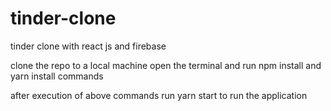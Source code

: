 # tinder-clone
tinder clone with react js and firebase

clone the repo to a local machine
open the terminal and run npm install and yarn install commands

after execution of above commands run  yarn start to run the application

